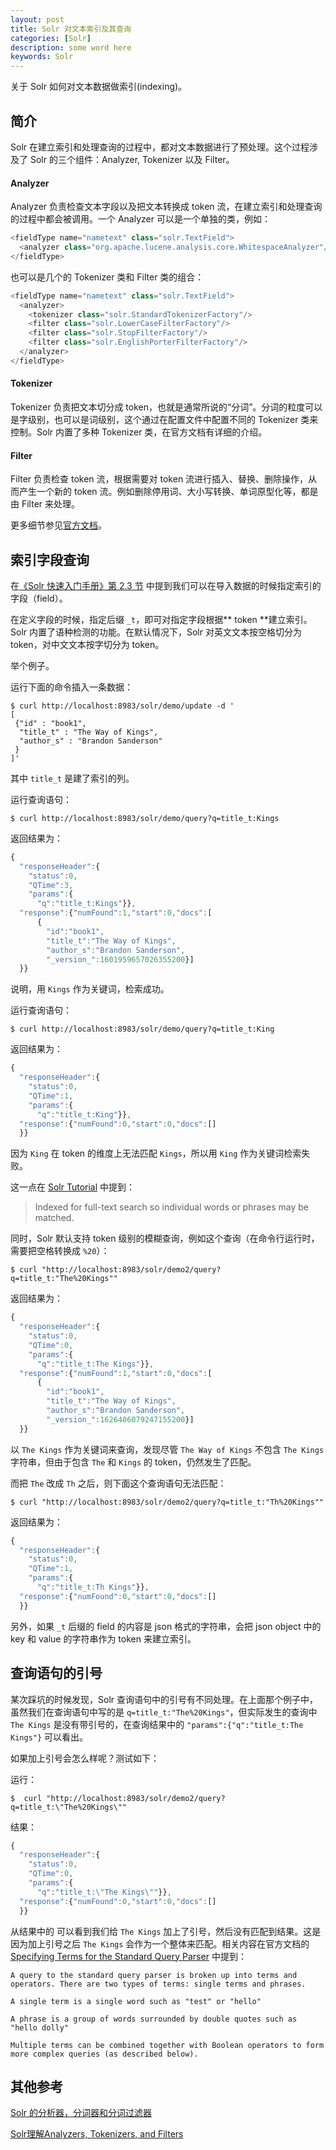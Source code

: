 ```yaml
---
layout: post
title: Solr 对文本索引及其查询
categories: [Solr]
description: some word here
keywords: Solr
---
```



关于 Solr 如何对文本数据做索引(indexing)。

## 简介
Solr 在建立索引和处理查询的过程中，都对文本数据进行了预处理。这个过程涉及了 Solr 的三个组件：Analyzer, Tokenizer 以及 Filter。

#### Analyzer
Analyzer 负责检查文本字段以及把文本转换成 token 流，在建立索引和处理查询的过程中都会被调用。一个 Analyzer 可以是一个单独的类，例如：
```js
<fieldType name="nametext" class="solr.TextField">   
  <analyzer class="org.apache.lucene.analysis.core.WhitespaceAnalyzer"/>
</fieldType>
```

也可以是几个的 Tokenizer 类和 Filter 类的组合：
```js
<fieldType name="nametext" class="solr.TextField">
  <analyzer>
    <tokenizer class="solr.StandardTokenizerFactory"/>     
    <filter class="solr.LowerCaseFilterFactory"/>     
    <filter class="solr.StopFilterFactory"/>    
    <filter class="solr.EnglishPorterFilterFactory"/>  
  </analyzer>
</fieldType>
```

#### Tokenizer
Tokenizer 负责把文本切分成 token，也就是通常所说的“分词”。分词的粒度可以是字级别，也可以是词级别，这个通过在配置文件中配置不同的 Tokenizer 类来控制。Solr 内置了多种 Tokenizer 类，在官方文档有详细的介绍。

#### Filter
Filter 负责检查 token 流，根据需要对 token 流进行插入、替换、删除操作，从而产生一个新的 token 流。例如删除停用词、大小写转换、单词原型化等，都是由 Filter 来处理。

更多细节参见[官方文档](https://lucene.apache.org/solr/guide/6_6/tokenizers.html)。


## 索引字段查询

在[《Solr 快速入门手册》第 2.3 节](https://miopas.github.io/2018/05/30/solr-01/#23-%E5%AF%BC%E5%85%A5%E6%95%B0%E6%8D%AE) 中提到我们可以在导入数据的时候指定索引的字段（field）。

在定义字段的时候，指定后缀 `_t`，即可对指定字段根据** token **建立索引。Solr 内置了语种检测的功能。在默认情况下，Solr 对英文文本按空格切分为 token，对中文文本按字切分为 token。

举个例子。

运行下面的命令插入一条数据：
```console
$ curl http://localhost:8983/solr/demo/update -d '
[
 {"id" : "book1",
  "title_t" : "The Way of Kings",
  "author_s" : "Brandon Sanderson"
 }
]'
```
其中 `title_t` 是建了索引的列。

运行查询语句：
```console
$ curl http://localhost:8983/solr/demo/query?q=title_t:Kings
```
返回结果为：
```js
{
  "responseHeader":{
    "status":0,
    "QTime":3,
    "params":{
      "q":"title_t:Kings"}},
  "response":{"numFound":1,"start":0,"docs":[
      {
        "id":"book1",
        "title_t":"The Way of Kings",
        "author_s":"Brandon Sanderson",
        "_version_":1601959657026355200}]
  }}
```
说明，用 `Kings` 作为关键词，检索成功。

运行查询语句：
```console
$ curl http://localhost:8983/solr/demo/query?q=title_t:King
```
返回结果为：
```js
{
  "responseHeader":{
    "status":0,
    "QTime":1,
    "params":{
      "q":"title_t:King"}},
  "response":{"numFound":0,"start":0,"docs":[]
  }}
```
因为 `King` 在 token 的维度上无法匹配 `Kings`，所以用 `King` 作为关键词检索失败。

这一点在 [Solr Tutorial](http://yonik.com/solr-tutorial/) 中提到：
> Indexed for full-text search so individual words or phrases may be matched.

同时，Solr 默认支持 token 级别的模糊查询，例如这个查询（在命令行运行时，需要把空格转换成 `%20`）：
```console
$ curl "http://localhost:8983/solr/demo2/query?q=title_t:"The%20Kings""
```
返回结果为：
```js
{
  "responseHeader":{
    "status":0,
    "QTime":0,
    "params":{
      "q":"title_t:The Kings"}},
  "response":{"numFound":1,"start":0,"docs":[
      {
        "id":"book1",
        "title_t":"The Way of Kings",
        "author_s":"Brandon Sanderson",
        "_version_":1626406079247155200}]
  }}
```
以 `The Kings` 作为关键词来查询，发现尽管 `The Way of Kings` 不包含 `The Kings` 字符串，但由于包含 `The` 和 `Kings` 的 token，仍然发生了匹配。

而把 `The` 改成 `Th` 之后，则下面这个查询语句无法匹配：
```console
$ curl "http://localhost:8983/solr/demo2/query?q=title_t:"Th%20Kings""
```
返回结果为：
```js
{
  "responseHeader":{
    "status":0,
    "QTime":1,
    "params":{
      "q":"title_t:Th Kings"}},
  "response":{"numFound":0,"start":0,"docs":[]
  }}
```

另外，如果 `_t` 后缀的 field 的内容是 json 格式的字符串，会把 json object 中的 key 和 value 的字符串作为 token 来建立索引。

## 查询语句的引号

某次踩坑的时候发现，Solr 查询语句中的引号有不同处理。在上面那个例子中，虽然我们在查询语句中写的是 `q=title_t:"The%20Kings"`，但实际发生的查询中 `The Kings` 是没有带引号的，在查询结果中的 `"params":{"q":"title_t:The Kings"}` 可以看出。

如果加上引号会怎么样呢？测试如下：

运行：
```console
$  curl "http://localhost:8983/solr/demo2/query?q=title_t:\"The%20Kings\"" 
```

结果：
```js
{
  "responseHeader":{
    "status":0,
    "QTime":0,
    "params":{
      "q":"title_t:\"The Kings\""}},
  "response":{"numFound":0,"start":0,"docs":[]
  }}
```

从结果中的 可以看到我们给 `The Kings` 加上了引号，然后没有匹配到结果。这是因为加上引号之后 `The Kings` 会作为一个整体来匹配。相关内容在官方文档的 [Specifying Terms for the Standard Query Parser](https://lucene.apache.org/solr/guide/7_3/the-standard-query-parser.html#specifying-terms-for-the-standard-query-parser) 中提到：
```
A query to the standard query parser is broken up into terms and operators. There are two types of terms: single terms and phrases.

A single term is a single word such as "test" or "hello"

A phrase is a group of words surrounded by double quotes such as "hello dolly"

Multiple terms can be combined together with Boolean operators to form more complex queries (as described below).
```


## 其他参考
[Solr 的分析器，分词器和分词过滤器](https://blog.csdn.net/dongnan591172113/article/details/23459637)

[Solr理解Analyzers, Tokenizers, and Filters](https://blog.csdn.net/lzx1104/article/details/51453624)



